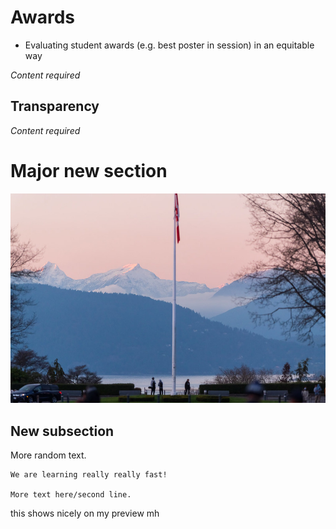 # Awards

- Evaluating student awards (e.g. best poster in session) in an equitable way

*Content required*

## Transparency

*Content required*

# Major new section

![GitHub Logo](/images/logo.jpg)

## New subsection

More random text.

```{attention}
We are learning really really fast!

More text here/second line.
```
this shows nicely on my preview  mh
